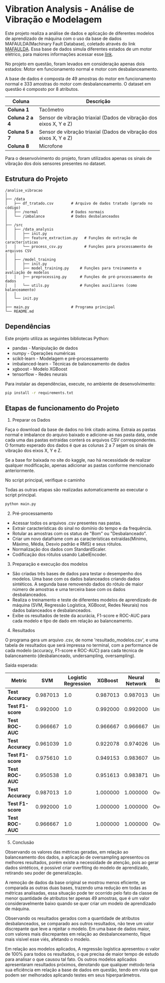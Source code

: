 # Vibration Analysis - Análise de Vibração e Modelagem

Este projeto realiza a análise de dados e aplicação de diferentes modelos de aprendizado de máquina com o uso da base de dados MAFAULDA(Machinary Fault Database), coletado através do link [MAFAULDA](https://www.kaggle.com/datasets/uysalserkan/fault-induction-motor-dataset/data). Essa base de dados simula diferentes estados de um motor elétrico, para maiores informações acessar esse [link](https://www02.smt.ufrj.br/~offshore/mfs/page_01.html).

No projeto em questão, foram levados em consideração apenas dois estados: Motor em funcionamento normal e motor com desbalanceamento.

A base de dados é composta de 49 amostras do motor em funcionamento normal e 333 amostras do motor com desbalanceamento. O dataset em questão é composto por 8 atributos.

| Coluna           | Descrição                                                          |
| ---------------- | ------------------------------------------------------------------ |
| **Coluna 1**     | Tacômetro                                                          |
| **Coluna 2 a 4** | Sensor de vibração triaxial (Dados de vibração dos eixos X, Y e Z) |
| **Coluna 5 a 7** | Sensor de vibração triaxial (Dados de vibração dos eixos X, Y e Z) |
| **Coluna 8**     | Microfone                                                          |

Para o desenvolvimento do projeto, foram utilizados apenas os sinais de vibração dos dois sensores presentes no dataset.

## Estrutura do Projeto

```plaintext
/analise_vibracao
│
├── /data
│   ├── df_tratado.csv        # Arquivo de dados tratado (gerado no código)
│   ├── /normal               # Dados normais
│   └── /imbalance            # Dados desbalanceados
│
├── /src
│   ├── /data_analysis
│   │   ├── init.py
│   │   ├── feature_extraction.py   # Funções de extração de características
│   │   └── process_csv.py          # Funções para processamento de arquivos CSV
│   │
│   ├── /model_training
│   │   ├── init.py
│   │   ├── model_training.py     # Funções para treinamento e avaliação de modelos
│   │   ├── preprocessing.py      # Funções de pré-processamento de dados
│   │   └── utils.py              # Funções auxiliares (como balanceamento)
│   │
│   └── init.py
│
├── main.py                   # Programa principal
└── README.md
```

## Dependências

Este projeto utiliza as seguintes bibliotecas Python:

- pandas - Manipulação de dados
- numpy - Operações numéricas
- scikit-learn - Modelagem e pré-processamento
- imbalanced-learn - Técnicas de balanceamento de dados
- xgboost - Modelo XGBoost
- tensorflow - Redes neurais

Para instalar as dependências, execute, no ambiente de desenvolvimento:

```bash
pip install -r requirements.txt
```

## Etapas de funcionamento do Projeto

1. Preparar os Dados

Faça o download da base de dados no link citado acima. Extraia as pastas normal e imbalance do arquivo baixado e adicione-as nas pasta data, onde cada uma das pastas extraidas conterá os arquivos CSV correspondentes. O formato esperado dos dados é que as colunas 2 a 7 sejam os sinais de vibração dos eixos X, Y e Z.

Se a base for baixada no site do kaggle, nao há necessidade de realizar qualquer modificação, apenas adicionar as pastas conforme mencionado anteriormente.

No script principal, verifique o caminho

Todas as outras etapas são realizadas automaticamente ao executar o script principal.

```bash
python main.py
```

2. Pré-processamento

- Acessar todos os arquivos .csv presentes nas pastas.
- Extrair características do sinal no domínio do tempo e da frequência.
- Rotular as amostras com os status de "Bom" ou "Desbalanceado".
- Criar um novo dataframe com as características extraídas(Mínimo, Máximo, Média, Desvio padrão e RMS) e seus rótulos.
- Normalização dos dados com StandardScaler.
- Codificação dos rótulos usando LabelEncoder.

3. Preparação e execução dos modelos

- São criadas três bases de dados para testar o desempenho dos modelos. Uma base com os dados balanceados criando dados sintéticos. A segunda base removendo dados do rótulo de maior número de amostras e uma terceira base com os dados desbalanceados.
- Realiza o treinamento e teste de diferentes modelos de aprendizado de máquina (SVM, Regressão Logística, XGBoost, Redes Neurais) nos dados balanceados e desbalanceados.
- Exibe os resultados de teste da acurácia, F1-score e ROC-AUC para cada modelo e tipo de dado em relação ao balanceamento.

4. Resultados

O programa gera um arquivo .csv, de nome 'resultado_modelos.csv', e uma tabela de resultados que será impressa no terminal, com a performance de cada modelo (accuracy, F1-score e ROC-AUC) para cada técnica de balanceamento (desbalanceado, undersampling, oversampling).

Saída esperada:

| Metric            | SVM      | Logistic Regression | XGBoost  | Neural Network | BalanceType   |
| ----------------- | -------- | ------------------- | -------- | -------------- | ------------- |
| **Test Accuracy** | 0.987013 | 1.0                 | 0.987013 | 0.987013       | Unbalanced    |
| **Test F1-score** | 0.992000 | 1.0                 | 0.992000 | 0.992000       | Unbalanced    |
| **Test ROC-AUC**  | 0.966667 | 1.0                 | 0.966667 | 0.966667       | Unbalanced    |
| **Test Accuracy** | 0.961039 | 1.0                 | 0.922078 | 0.974026       | Undersampling |
| **Test F1-score** | 0.975610 | 1.0                 | 0.949153 | 0.983607       | Undersampling |
| **Test ROC-AUC**  | 0.950538 | 1.0                 | 0.951613 | 0.983871       | Undersampling |
| **Test Accuracy** | 0.987013 | 1.0                 | 1.000000 | 1.000000       | Oversampling  |
| **Test F1-score** | 0.992000 | 1.0                 | 1.000000 | 1.000000       | Oversampling  |
| **Test ROC-AUC**  | 0.966667 | 1.0                 | 1.000000 | 1.000000       | Oversampling  |

5. Conclusão

Observando os valores das métricas geradas, em relação ao balanceamento dos dados, a aplicação de oversampling apresentou os melhores resultados, porém existe a necessidade de atenção, pois ao gerar dados sintéticos, é possível criar overfiting do modelo de aprendizado, retirando seu poder de generalização.

A remoção de dados da base original se mostrou menos eficiente, se comparada as outras duas bases, trazendo uma redução em todas as métricas analisadas, essa situação pode ter ocorrido pelo fato da classe de menor quantidade de atributos ter apenas 49 amostras, que é um valor consideravelmente baixo quando se quer criar um modelo de aprendizado de máquina.

Observando os resultados gerados com a quantidade de atributos desbalanceados, se comparado aos outros resultados, não teve um valor discrepante que leve a rejeitar o modelo. Em uma base de dados maior, com valores mais discrepantes em relação ao desbalanceamento, fique mais visivel esse viés, afetando o modelo.

Em relação aos modelos aplicados, A regressão logística apresentou o valor de 100% para todos os resultados, o que precisa de maior tempo de estudo para analisar o que causou tal fato. Os outros modelos aplicados apresentaram resultados próximos, denotando que qualquer método teria sua eficiência em relação a base de dados em questão, tendo em vista que podem ser melhorados aplicando testes em seus hiperparâmetros.
